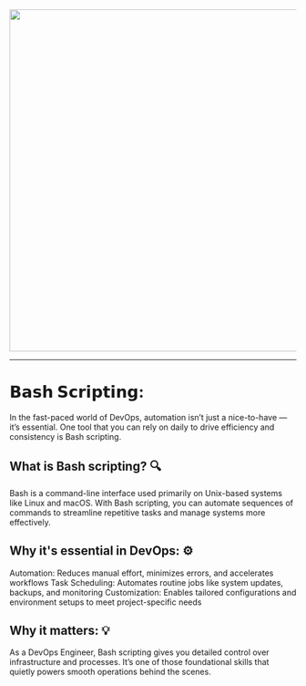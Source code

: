 <div align="center"> 
  <img width="600" src="https://media.licdn.com/dms/image/v2/D4E22AQExk7M4ukJGlg/feedshare-shrink_800/B4EZaaqw_IGYAg-/0/1746351625053?e=1750291200&v=beta&t=M0EHjlgjdiIRLxU50GsGjNjBHY5z6fu16FKWYo1bv6w" />
</div>

---

# 𝗕𝗮𝘀𝗵 𝗦𝗰𝗿𝗶𝗽𝘁𝗶𝗻𝗴:

In the fast-paced world of DevOps, automation isn’t just a nice-to-have — it’s essential. 
One tool that you can rely on daily to drive efficiency and consistency is Bash scripting.

## What is Bash scripting? 🔍 

Bash is a command-line interface used primarily on Unix-based systems like Linux and macOS. 
With Bash scripting, you can automate sequences of commands to streamline repetitive tasks and manage systems more effectively.

## Why it's essential in DevOps: ⚙️

Automation: Reduces manual effort, minimizes errors, and accelerates workflows
Task Scheduling: Automates routine jobs like system updates, backups, and monitoring
Customization: Enables tailored configurations and environment setups to meet project-specific needs

## Why it matters: 💡

As a DevOps Engineer, Bash scripting gives you detailed control over infrastructure and processes. It’s one of those foundational skills that quietly powers smooth operations behind the scenes.
